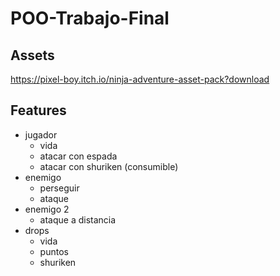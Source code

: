 # POO-Trabajo-Final
## Assets
https://pixel-boy.itch.io/ninja-adventure-asset-pack?download
## Features
- jugador 
	- vida
	- atacar con espada
	- atacar con shuriken (consumible)
- enemigo
	- perseguir
	- ataque
- enemigo 2
	- ataque a distancia
- drops
	- vida
	- puntos
	- shuriken
